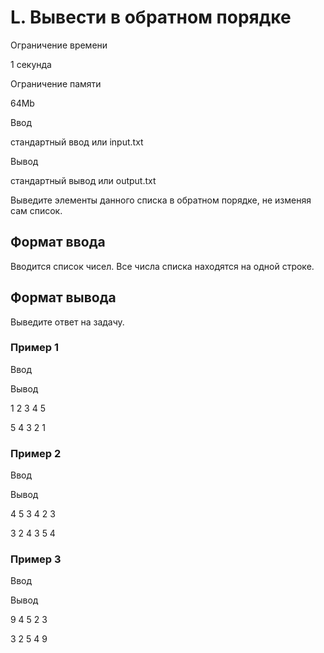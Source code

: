 L. Вывести в обратном порядке
=============================

Ограничение времени

1 секунда

Ограничение памяти

64Mb

Ввод

стандартный ввод или input.txt

Вывод

стандартный вывод или output.txt

Выведите элементы данного списка в обратном порядке, не изменяя сам список.

Формат ввода
------------

Вводится список чисел. Все числа списка находятся на одной строке.

Формат вывода
-------------

Выведите ответ на задачу.

### Пример 1

Ввод

Вывод

1 2 3 4 5

5 4 3 2 1 

### Пример 2

Ввод

Вывод

4 5 3 4 2 3

3 2 4 3 5 4 

### Пример 3

Ввод

Вывод

9 4 5 2 3

3 2 5 4 9